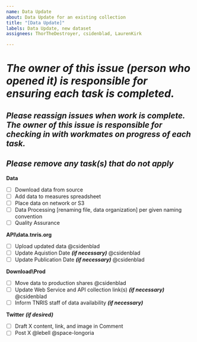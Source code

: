 ```yaml
---
name: Data Update
about: Data Update for an existing collection
title: "[Data Update]"
labels: Data Update, new dataset
assignees: ThorTheDestroyer, csidenblad, LaurenKirk

---
```


# ***The owner of this issue (person who opened it) is responsible for ensuring each task is completed.***
## ***Please reassign issues when work is complete. The owner of this issue is responsible for checking in with workmates on progress of each task.***
## ***Please remove any task(s) that do not apply***

**Data**
- [ ] Download data from source
- [ ] Add data to measures spreadsheet
- [ ] Place data on network or S3
- [ ] Data Processing [renaming file, data organization] per given naming convention
- [ ] Quality Assurance

**API\data.tnris.org**
- [ ] Upload updated data @csidenblad
- [ ] Update Aquistion Date ***(if necessary)*** @csidenblad
- [ ] Update Publication Date ***(if necessary)*** @csidenblad
	
**Download\Prod**
- [ ] Move data to production shares @csidenblad
- [ ] Update Web Service and API collection link(s) ***(if necessary)*** @csidenblad
- [ ] Inform TNRIS staff of data availability ***(if necessary)***

**Twitter** ***(if desired)***
- [ ] Draft X content, link, and image in Comment 
- [ ] Post X @lebell @space-longoria
